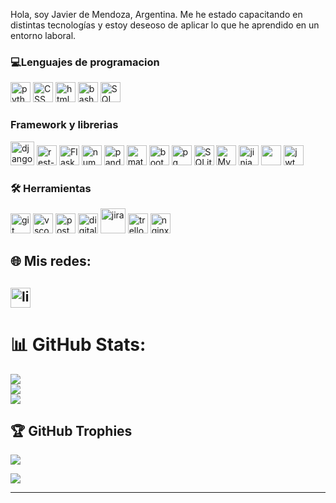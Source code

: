 Hola, soy Javier de Mendoza, Argentina. Me he estado capacitando en distintas tecnologías y estoy deseoso de aplicar lo que he aprendido en un entorno laboral.

### 💻Lenguajes de programacion

<img src="https://user-images.githubusercontent.com/96395154/216854164-3c2b8353-b3a2-456c-b5e8-7dcddcfb252e.png" alt="python" height='32'> <img src="https://user-images.githubusercontent.com/96395154/216855616-d37178e1-ec4f-4333-b35f-33ff486cfa9e.png" alt="CSS" height='32'> <img src="https://user-images.githubusercontent.com/96395154/216855618-82b81379-5213-47c3-9b9b-553a79ca91cf.png" alt="html" height='32'> <img src="https://user-images.githubusercontent.com/96395154/216855621-bb044edc-1051-480a-87d0-7397a107694b.png" alt="bash" height='32'> <img src="https://github.com/JavierBrizuela/JavierBrizuela/assets/96395154/1e705a85-a548-42d2-81a5-571364d0e95d" alt="SQL" height='32'>

<!---
- Aprendiendo
<img src="https://github.com/JavierBrizuela/JavierBrizuela/assets/96395154/473f293d-da12-42c6-b81e-a5fd97b18f51" alt="typescript" height='60'> 
<img src="https://github.com/JavierBrizuela/JavierBrizuela/assets/96395154/38027064-e1f6-4bd7-b9c1-9ccd39bce919" alt="typescript" height='60'> 
--->
### Framework y librerias

<img src="https://user-images.githubusercontent.com/96395154/216859293-6dc2aa30-ea53-4e66-9014-67fb84d553e3.png" alt="django" height='38'> <img src="https://github.com/JavierBrizuela/JavierBrizuela/assets/96395154/fe9ccaf8-6563-4ef9-8d12-489525e96923" alt="rest-framework" height="32"> <img src="https://github.com/JavierBrizuela/JavierBrizuela/assets/96395154/b2019b0b-978b-441e-9460-a017812ca726" alt="Flask" height="32"> <img src="https://user-images.githubusercontent.com/96395154/216855615-2fdbb8e7-132d-4600-96d9-d9b7fa53e284.png" alt="numpy" height='32'> <img src="https://user-images.githubusercontent.com/96395154/216855614-32b0a5ed-83a2-4e5c-bfae-56a550f4088a.png" alt="pandas" height='32'> <img src="https://user-images.githubusercontent.com/96395154/216855624-70419bcb-d285-4612-9239-db777f7ebda9.png" alt="matplotlib" height='32'> <img src="https://github.com/JavierBrizuela/JavierBrizuela/assets/96395154/bb8872bd-7197-4686-8366-22e5e14d32dc" alt="bootstrap" height="32"> <img src="https://user-images.githubusercontent.com/96395154/216855622-eba4e1b8-aa9b-43b5-8594-2ce7e8192a99.png" alt="pg admin" height='32'> <img src="https://github.com/JavierBrizuela/JavierBrizuela/assets/96395154/fce41dd9-6e5b-4bcf-b9ed-14b005644600" alt="SQLite" height="32"> <img src="https://github.com/JavierBrizuela/JavierBrizuela/assets/96395154/9f234f18-c694-4e97-8681-80f42f6adfda" alt="MySQL" height="32"> <img src="https://github.com/JavierBrizuela/JavierBrizuela/assets/96395154/f51179e9-3b93-478e-914a-8271c09a77e2" alt="jinja" height="32"> <img src="https://github.com/JavierBrizuela/JavierBrizuela/assets/96395154/cc4e4bc8-0477-4377-a728-db430d7dae77" alt="" height="32"> <img src="https://github.com/JavierBrizuela/JavierBrizuela/assets/96395154/39e7bf69-592a-4aa6-a243-b13fe9d969f2" alt="jwt" height="32">

### 🛠️ Herramientas

<img src="https://user-images.githubusercontent.com/96395154/216854163-f27672cc-7d54-48a5-9abb-9d7de539beae.png" alt="git" height='32'> <img src="https://user-images.githubusercontent.com/96395154/216857772-d637e41c-8757-4b0e-bd96-e5d49a8ccb81.png" alt="vscode" height='32'> <img src="https://github.com/JavierBrizuela/JavierBrizuela/assets/96395154/7a594cc8-549b-4c12-9dff-197b1468cbab" alt="postman" height='32'> <img src="https://github.com/JavierBrizuela/JavierBrizuela/assets/96395154/adfffee1-7c49-462f-b40c-556a61657dc2" alt="digitalOcean" height="32"> <img src="https://github.com/JavierBrizuela/JavierBrizuela/assets/96395154/46e71dff-dbdf-41cd-b221-dfd25aac30d3" alt="jira" height="40"> <img src="https://github.com/JavierBrizuela/JavierBrizuela/assets/96395154/187060d7-4454-41c3-95d9-15c2aa09d618" alt="trello" height="32"> <img src="https://github.com/JavierBrizuela/JavierBrizuela/assets/96395154/bf3ae3c6-743f-4b80-b15f-ca81adf1d769" alt="nginx" height="32">

## 🌐 Mis redes:
[<img src="https://user-images.githubusercontent.com/96395154/216854140-a36df497-70e7-4688-aa38-aebc5510763d.png" alt="linkedIn" height="32">](https://linkedin.com/in/javier-brizuela1976)
---
# 📊 GitHub Stats:
![](https://github-readme-stats.vercel.app/api?username=JavierBrizuela&theme=default&hide_border=false&include_all_commits=true&count_private=true)<br/>
![](https://github-readme-streak-stats.herokuapp.com/?user=JavierBrizuela&theme=default&hide_border=false)<br/>
![](https://github-readme-stats.vercel.app/api/top-langs/?username=JavierBrizuela&theme=default&hide_border=false&include_all_commits=true&count_private=true&layout=compact)

## 🏆 GitHub Trophies
![](https://github-profile-trophy.vercel.app/?username=JavierBrizuela&theme=discord&no-frame=true&no-bg=false&margin-w=4)

[![](https://visitcount.itsvg.in/api?id=JavierBrizuela&icon=0&color=0)](https://visitcount.itsvg.in)

---

